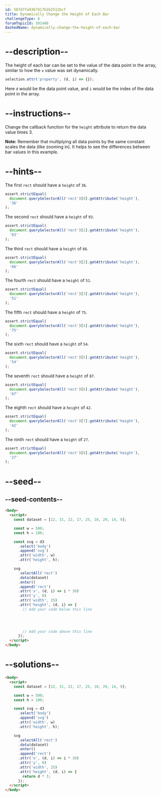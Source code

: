 ```yaml
---
id: 587d7fa9367417b2b2512bcf
title: Dynamically Change the Height of Each Bar
challengeType: 6
forumTopicId: 301486
dashedName: dynamically-change-the-height-of-each-bar
---
```


# --description--

The height of each bar can be set to the value of the data point in the array, similar to how the `x` value was set dynamically.

```js
selection.attr('property', (d, i) => {});
```

Here `d` would be the data point value, and `i` would be the index of the data point in the array.

# --instructions--

Change the callback function for the `height` attribute to return the data value times 3.

**Note:** Remember that multiplying all data points by the same constant scales the data (like zooming in). It helps to see the differences between bar values in this example.

# --hints--

The first `rect` should have a `height` of `36`.

```js
assert.strictEqual(
  document.querySelectorAll('rect')[0].getAttribute('height'),
  '36'
);
```

The second `rect` should have a `height` of `93`.

```js
assert.strictEqual(
  document.querySelectorAll('rect')[1].getAttribute('height'),
  '93'
);
```

The third `rect` should have a `height` of `66`.

```js
assert.strictEqual(
  document.querySelectorAll('rect')[2].getAttribute('height'),
  '66'
);
```

The fourth `rect` should have a `height` of `51`.

```js
assert.strictEqual(
  document.querySelectorAll('rect')[3].getAttribute('height'),
  '51'
);
```

The fifth `rect` should have a `height` of `75`.

```js
assert.strictEqual(
  document.querySelectorAll('rect')[4].getAttribute('height'),
  '75'
);
```

The sixth `rect` should have a `height` of `54`.

```js
assert.strictEqual(
  document.querySelectorAll('rect')[5].getAttribute('height'),
  '54'
);
```

The seventh `rect` should have a `height` of `87`.

```js
assert.strictEqual(
  document.querySelectorAll('rect')[6].getAttribute('height'),
  '87'
);
```

The eighth `rect` should have a `height` of `42`.

```js
assert.strictEqual(
  document.querySelectorAll('rect')[7].getAttribute('height'),
  '42'
);
```

The ninth `rect` should have a `height` of `27`.

```js
assert.strictEqual(
  document.querySelectorAll('rect')[8].getAttribute('height'),
  '27'
);
```

# --seed--

## --seed-contents--

```html
<body>
  <script>
    const dataset = [12, 31, 22, 17, 25, 18, 29, 14, 9];

    const w = 500;
    const h = 100;

    const svg = d3
      .select('body')
      .append('svg')
      .attr('width', w)
      .attr('height', h);

    svg
      .selectAll('rect')
      .data(dataset)
      .enter()
      .append('rect')
      .attr('x', (d, i) => i * 30)
      .attr('y', 0)
      .attr('width', 25)
      .attr('height', (d, i) => {
        // Add your code below this line


        
        
        // Add your code above this line
      });
  </script>
</body>
```

# --solutions--

```html
<body>
  <script>
    const dataset = [12, 31, 22, 17, 25, 18, 29, 14, 9];

    const w = 500;
    const h = 100;

    const svg = d3
      .select('body')
      .append('svg')
      .attr('width', w)
      .attr('height', h);

    svg
      .selectAll('rect')
      .data(dataset)
      .enter()
      .append('rect')
      .attr('x', (d, i) => i * 30)
      .attr('y', 0)
      .attr('width', 25)
      .attr('height', (d, i) => {
        return d * 3;
      });
  </script>
</body>
```
